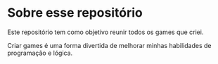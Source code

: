 # Sobre esse repositório

Este repositório tem como objetivo reunir todos os games que criei.

Criar games é uma forma divertida de melhorar minhas habilidades de programação e lógica.
